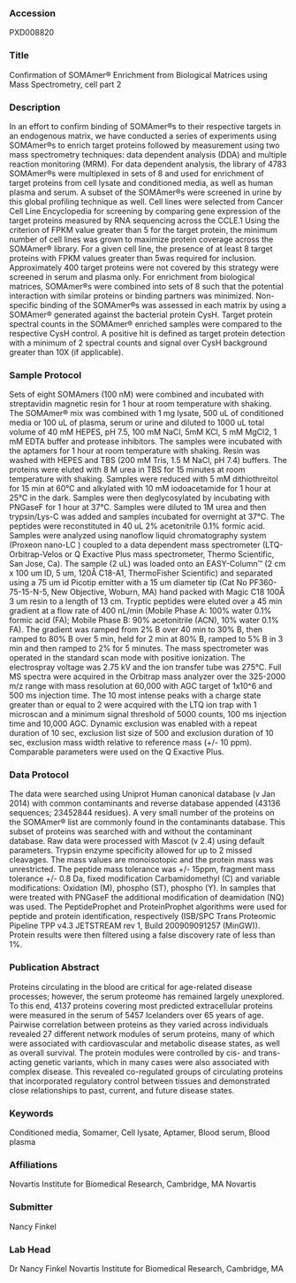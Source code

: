 ### Accession
PXD008820

### Title
Confirmation of SOMAmer® Enrichment from Biological Matrices using Mass Spectrometry, cell part 2

### Description
In an effort to confirm binding of SOMAmer®s to their respective targets in an endogenous matrix, we have conducted a series of experiments using SOMAmer®s to enrich target proteins followed by measurement using two mass spectrometry techniques:  data dependent analysis (DDA) and multiple reaction monitoring (MRM). For data dependent analysis, the library of 4783 SOMAmer®s were multiplexed in sets of 8 and used for enrichment of target proteins from cell lysate and conditioned media, as well as human plasma and serum.  A subset of the SOMAmer®s were screened in urine by this global profiling technique as well.  Cell lines were selected from Cancer Cell Line Encyclopedia for screening by comparing gene expression of the target proteins measured by RNA sequencing across the CCLE.1  Using the criterion of FPKM value greater than 5 for the target protein, the minimum number of cell lines was grown to maximize protein coverage across the SOMAmer® library.  For a given cell line, the presence of at least 8 target proteins with FPKM values greater than 5was required for inclusion.  Approximately 400 target proteins were not covered by this strategy were screened in serum and plasma only.  For enrichment from biological matrices, SOMAmer®s were combined into sets of 8 such that the potential interaction with similar proteins or binding partners was minimized.  Non-specific binding of the SOMAmer®s was assessed in each matrix by using a SOMAmer® generated against the bacterial protein CysH.  Target protein spectral counts in the SOMAmer® enriched samples were compared to the respective CysH control.  A positive hit is defined as target protein detection with a minimum of 2 spectral counts and signal over CysH background greater than 10X (if applicable).

### Sample Protocol
Sets of eight SOMAmers (100 nM) were combined and incubated with streptavidin magnetic resin for 1 hour at room temperature with shaking.  The SOMAmer® mix was combined with 1 mg lysate, 500 uL of conditioned media or 100 uL of plasma, serum or urine and diluted to 1000 uL total volume of 40 mM HEPES, pH 7.5, 100 mM NaCl, 5mM KCl, 5 mM MgCl2, 1 mM EDTA buffer and protease inhibitors.   The samples were incubated with the aptamers for 1 hour at room temperature with shaking.  Resin was washed with HEPES and TBS (200 mM Tris, 1.5 M NaCl, pH 7.4) buffers.  The proteins were eluted with 8 M urea in TBS for 15 minutes at room temperature with shaking.  Samples were reduced with 5 mM dithiothreitol for 15 min at 60°C and alkylated with 10 mM iodoacetamide for 1 hour at 25°C in the dark.  Samples were then deglycosylated by incubating with PNGaseF for 1 hour at 37°C.  Samples were diluted to 1M urea and then trypsin/Lys-C was added and samples incubated for overnight at 37°C.  The peptides were reconstituted in 40 uL 2% acetonitrile 0.1% formic acid.  Samples were analyzed using  nanoflow liquid chromatography system (Proxeon nano-LC ) coupled to a data dependent mass spectrometer (LTQ-Orbitrap-Velos or Q Exactive Plus mass spectrometer, Thermo Scientific, San Jose, Ca).   The sample (2 uL) was loaded onto an EASY-Column™ (2 cm x 100 um ID, 5 um, 120Å C18-A1, ThermoFisher Scientific) and separated using a 75 um id Picotip emitter with a 15 um diameter tip (Cat No PF360-75-15-N-5, New Objective, Woburn, MA) hand packed with Magic C18 100Å 3 um resin to a length of 13 cm.  Tryptic peptides were eluted over a 45 min gradient at a flow rate of 400 nL/min (Mobile Phase A:  100% water 0.1% formic acid (FA); Mobile Phase B: 90% acetonitrile (ACN), 10% water 0.1% FA).  The gradient was ramped from 2% B over 40 min to 30% B, then ramped to 80% B over 5 min, held for 2 min at 80% B, ramped to 5% B in 3 min and then ramped to 2% for 5 minutes.  The mass spectrometer was operated in the standard scan mode with positive ionization.  The electrospray voltage was 2.75 kV and the ion transfer tube was 275°C.  Full MS spectra were acquired in the Orbitrap mass analyzer over the 325-2000 m/z range with mass resolution at 60,000 with AGC target of 1x10^6 and 500 ms injection time.  The 10 most intense peaks with a charge state greater than or equal to 2 were acquired with the LTQ ion trap with 1 microscan and a minimum signal threshold of 5000 counts, 100 ms injection time and 10,000 AGC.  Dynamic exclusion was enabled with a repeat duration of 10 sec, exclusion list size of 500 and exclusion duration of 10 sec, exclusion mass width relative to reference mass (+/- 10 ppm).  Comparable parameters were used on the Q Exactive Plus.

### Data Protocol
The data were searched using Uniprot Human canonical database (v Jan 2014) with common contaminants and reverse database appended (43136 sequences; 23452844 residues).  A very small number of the proteins on the SOMAmer® list are commonly found in the contaminants database.  This subset of proteins was searched with and without the contaminant database.  Raw data were processed with Mascot (v 2.4) using default parameters.  Trypsin enzyme specificity allowed for up to 2 missed cleavages.  The mass values are monoisotopic and the protein mass was unrestricted.  The peptide mass tolerance was +/- 15ppm, fragment mass tolerance +/- 0.8 Da, fixed modification Carbamidomethyl (C) and variable modifications: Oxidation (M), phospho (ST), phospho (Y).  In samples that were treated with PNGaseF the additional modification of deamidation (NQ) was used.  The PeptideProphet and ProteinProphet algorithms were used for peptide and protein identification, respectively (ISB/SPC Trans Proteomic Pipeline TPP v4.3 JETSTREAM rev 1, Build 200909091257 (MinGW)).  Protein results were then filtered using a false discovery rate of less than 1%.

### Publication Abstract
Proteins circulating in the blood are critical for age-related disease processes; however, the serum proteome has remained largely unexplored. To this end, 4137 proteins covering most predicted extracellular proteins were measured in the serum of 5457 Icelanders over 65 years of age. Pairwise correlation between proteins as they varied across individuals revealed 27 different network modules of serum proteins, many of which were associated with cardiovascular and metabolic disease states, as well as overall survival. The protein modules were controlled by cis- and trans-acting genetic variants, which in many cases were also associated with complex disease. This revealed co-regulated groups of circulating proteins that incorporated regulatory control between tissues and demonstrated close relationships to past, current, and future disease states.

### Keywords
Conditioned media, Somamer, Cell lysate, Aptamer, Blood serum, Blood plasma

### Affiliations
Novartis Institute for Biomedical Research, Cambridge, MA
Novartis

### Submitter
Nancy Finkel

### Lab Head
Dr Nancy Finkel
Novartis Institute for Biomedical Research, Cambridge, MA


